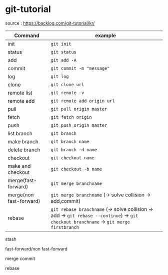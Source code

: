 # git-tutorial

source : https://backlog.com/git-tutorial/kr/

| Command | example |
| --- | --- |
| init | ````git init```` |
| status | ````git status```` |
| add | ````git add -A```` |
| commit | ````git commit -m "message"```` |
| log | ````git log```` |
| clone | ````git clone url```` |
| remote list | ````git remote -v```` |
| remote add | ````git remote add origin url```` |
| pull | ````git pull origin master```` |
| fetch | ````git fetch origin```` |
| push | ````git push origin master```` |
| list branch | ````git branch```` |
| make branch | ````git branch name```` |
| delete branch | ````git branch -d name```` |
| checkout | ````git checkout name```` |
| make and checkout | ````git checkout -b name```` |
| merge(fast-forward) | ````git merge branchname ````|
| merge(non fast-forward) | ````git merge branchname```` (-> solve collision -> add,commit) |
| rebase | ````git rebase branchname```` (-> solve collision -> add -> ````git rebase --continue````) -> ````git checkout branchname```` -> ````git merge firstbranch```` |

stash

fast-forward/non fast-forward

merge commit 

rebase
